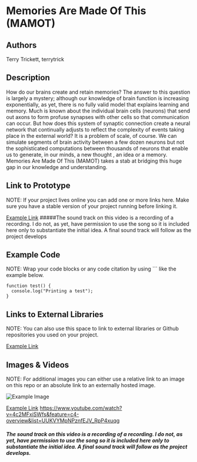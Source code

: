# Memories Are Made Of This (MAMOT)


## Authors
Terry Trickett, terrytrick

## Description
How do our brains create and retain memories?  The answer to this question is largely a mystery; although our knowledge of brain function is increasing exponentially, as yet, there is no fully valid model that explains learning and memory.  Much is known about the individual brain cells (neurons) that send out axons to form profuse synapses with other cells so that communication can occur.  But how does this system of synaptic connection create a neural network that continually adjusts to reflect the complexity of events taking place in the external world?  It is a problem of scale, of course.  We can simulate segments of brain activity between a few dozen neurons but not the sophisticated computations between thousands of neurons that enable us to generate, in our minds, a new thought , an idea or a memory.  Memories Are Made Of This (MAMOT) takes a stab at bridging this huge gap in our knowledge and understanding. 

## Link to Prototype
NOTE: If your project lives online you can add one or more links here. Make sure you have a stable version of your project running before linking it.

[Example Link](http://youtu.be/4c2MFxiSWfs)
#####The sound track on this video is a recording of a recording.  I do not, as yet, have permission to use the song so it is included here only to substantiate the initial idea.  A final sound track will follow as the project develops

## Example Code
NOTE: Wrap your code blocks or any code citation by using ``` like the example below.
```
function test() {
  console.log("Printing a test");
}
```
## Links to External Libraries
 NOTE: You can also use this space to link to external libraries or Github repositories you used on your project.

[Example Link](http://www.google.com "Example Link")

## Images & Videos
NOTE: For additional images you can either use a relative link to an image on this repo or an absolute link to an externally hosted image.

![Example Image](project_images/cover.jpg?raw=true "Example Image")

[Example Link](http://youtu.be/4c2MFxiSWfs)
https://www.youtube.com/watch?v=4c2MFxiSWfs&feature=c4-overview&list=UUKVYMpNPznfEJV_RpP4xuqg

##### The sound track on this video is a recording of a recording.  I do not, as yet, have permission to use the song so it is included here only to substantiate the initial idea.  A final sound track will follow as the project develops.
